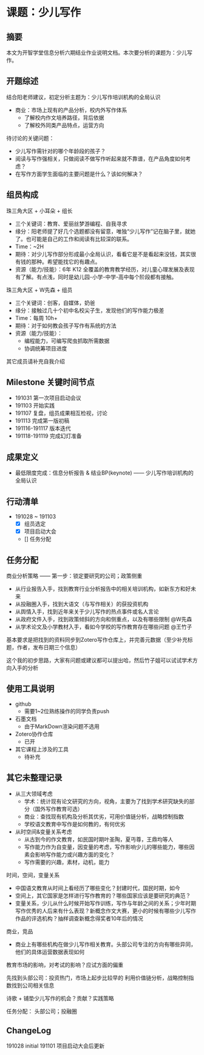 # 课题：少儿写作

## 摘要

本文为开智学堂信息分析六期结业作业说明文档。本次要分析的课题为：少儿写作。

## 开题综述

结合阳老师建议，初定分析主题为：少儿写作培训机构的全局认识

- 商业：市场上现有的产品分析，校内外写作体系
	- 了解校内作文培养路径，背后依据
	- 了解校外同类产品特点，运营方向

待讨论的关键问题：

- 少儿写作需针对的哪个年龄段的孩子？
- 阅读与写作强相关，只做阅读不做写作听起来就不靠谱，在产品角度如何考虑？
- 在写作方面学生面临的主要问题是什么？该如何解决？

## 组员构成

珠三角大区 + 小耳朵 + 组长

- 三个关键词：教育、爱丽丝梦游编程、自我寻求
- 缘分：阳老师提了好几个选题都没有留意，唯独“少儿写作”记在脑子里，就她了。也可能是自己的工作和阅读有比较深的联系。
- Time：~2H
- 期待：对少儿写作部分形成最小全局认识，看看它是不是看起来没钱，其实很有钱的那种。希望能找它的有趣点。
- 资源（能力/技能）：6年 K12 全覆盖的教育教学经历，对儿童心理发展及表现有了解。有点浅，同时是幼儿园-小学-中学-高中每个阶段都有接触。


珠三角大区 + W先森 + 组员

- 三个关键词：创客，自媒体，奶爸
- 缘分：接触过几十个初中名校尖子生，发现他们的写作能力极差
- Time：每周 10h+
- 期待：对于如何教会孩子写作有系统的方法
- 资源（能力/技能）：  
	- 编程能力，可编写爬虫抓取所需数据
	- 协调统筹项目进度

其它成员请补充自我介绍

## Milestone 关键时间节点

- 191031 第一次项目启动会议
- 191103 开始实践
- 191107 复盘，组员成果相互检视，讨论
- 191113 完成第一版初稿
- 191116-191117 版本迭代
- 191118-191119 完成幻灯准备

## 成果定义

- 最低限度完成：信息分析报告 & 结业BP(keynote) —— 少儿写作培训机构的全局认识

## 行动清单

- 191028 ~ 191103
	- [x] 组员选定
	- [x] 项目启动大会
	- [] 任务分配

## 任务分配

商业分析策略 —— 第一步：锁定要研究的公司；政策侧重

- 从行业报告入手，找到教育行业分析报告中的相关培训机构，如新东方和好未来
- 从投融圈入手，找到大语文（与写作相关）的获投资机构
- 从舆情入手，找到近年来关于少儿写作的热点事件或名人言论
- 从政府文件入手，找到政策倾斜的方向和侧重点，以及有哪些限制 @W先森
- 从学术论文及小学教材入手，看如今学校的写作教育存在哪些问题 @王竹子

基本要求是把找到的资料同步到Zotero写作仓库上，并完善元数据（至少补充标题，作者，发布日期三个信息）

这个我的初步思路，大家有问题或建议都可以提出哈，然后竹子姐可以试试学术方向入手的分析

## 使用工具说明

- github
	- 需要1~2位熟练操作的同学负责push
- 石墨文档
	- 由于MarkDown渲染问题不选用
- Zotero协作仓库
	- 已开
- 其它课程上涉及的工具
	- 待补充

## 其它未整理记录

- 从三大领域考虑
	- 学术：统计现有论文研究的方向，视角，主要为了找到学术研究缺失的部分（国外写作教育可选）
	- 商业：查找现有机构及分析其优劣，可用价值链分析，战略控制指数
	- 学校语文教育中写作是如何教的，有何优劣
- 从时空间&变量关系考虑
	- 从古到今的作文教育，如民国时期叶圣陶，夏丏尊，王鼎均等人
	- 写作能力作为自变量，因变量的考虑，写作影响少儿的哪些能力，哪些因素会影响写作能力或兴趣方面的变化？
	- 写作需要的兴趣，素材，动机，能力

时间，空间，变量关系

- 中国语文教育从时间上看经历了哪些变化？封建时代，国民时期，如今
- 空间上，其它国家是怎样进行写作教育的？哪些国家应该是要研究的典范？
- 变量关系，少儿从什么时候开始写作训练，写作与年龄之间的关系；少年时期写作优秀的人后来有什么表现？新概念作文大赛，更小的时候有哪些少儿写作作品的评选机构？抽样调查新概念得奖者10年后的情况

商业，竞品

- 商业上有哪些机构在做少儿写作相关教育。头部公司专注的方向有哪些异同，他们的具体运营数据表现如何

教育市场的影响，对考试的影响？应试方面的偏重

先找到头部公司：投资热门，市场上起步比较早的
利用价值链分析，战略控制指数找到公司相关信息

诗歌 + 
铺垫少儿写作的机会？贡献？实践策略

任务分配：
头部公司；投融圈


## ChangeLog
191028 initial
191101 项目启动大会后更新